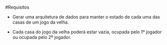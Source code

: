 #Requisitos

* Gerar uma arquitetura de dados para manter o estado de cada uma das casas de um jogo da velha.

* Cada casa do jogo da velha poderá estar vazia, ocupada pelo 1º jogador ou ocupada pelo 2º jogador.

